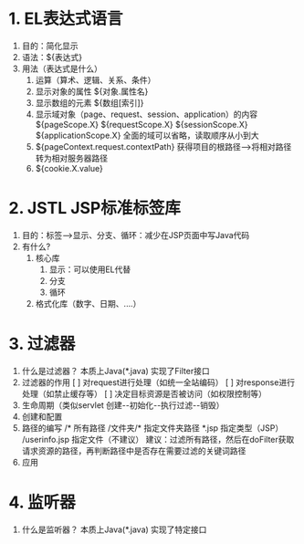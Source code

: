 # 1. EL表达式语言
1. 目的：简化显示
2. 语法：${表达式}
3. 用法（表达式是什么）
	1. 运算（算术、逻辑、关系、条件）
	2. 显示对象的属性 ${对象.属性名}
	3. 显示数组的元素 ${数组[索引]}
	4. 显示域对象（page、request、session、application）的内容
		${pageScope.X}
		${requestScope.X}
		${sessionScope.X}
		${applicationScope.X}
		全面的域可以省略，读取顺序从小到大
	5. ${pageContext.request.contextPath} 获得项目的根路径-->将相对路径转为相对服务器路径
	6. ${cookie.X.value}

# 2. JSTL JSP标准标签库
1. 目的：标签-->显示、分支、循环：减少在JSP页面中写Java代码
2. 有什么?
	1. 核心库
		1. 显示：可以使用EL代替
		2. 分支
		3. 循环
	2. 格式化库（数字、日期、....）
	
# 3. 过滤器
1. 什么是过滤器？ 本质上Java(*.java) 实现了Filter接口
2. 过滤器的作用
	[ ] 对request进行处理（如统一全站编码）
	[ ] 对response进行处理（如禁止缓存等）
	[ ] 决定目标资源是否被访问（如权限控制等）
3. 生命周期（类似servlet 创建--初始化--执行过滤--销毁）
4. 创建和配置
5. 路径的编写
	/*  所有路径
	/文件夹/*  指定文件夹路径
	*.jsp 指定类型（JSP） 
	/userinfo.jsp 指定文件（不建议） 建议：过滤所有路径，然后在doFilter获取请求资源的路径，再判断路径中是否存在需要过滤的关键词路径
6. 应用

# 4. 监听器
1. 什么是监听器？ 本质上Java(*.java) 实现了特定接口 

	










